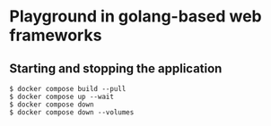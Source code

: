 # Playground in golang-based web frameworks

## Starting and stopping the application

```console
$ docker compose build --pull
$ docker compose up --wait
$ docker compose down
$ docker compose down --volumes
```
